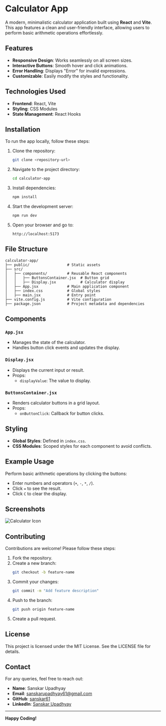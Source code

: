 # Calculator App

A modern, minimalistic calculator application built using **React** and **Vite**. This app features a clean and user-friendly interface, allowing users to perform basic arithmetic operations effortlessly.

## Features
- **Responsive Design**: Works seamlessly on all screen sizes.
- **Interactive Buttons**: Smooth hover and click animations.
- **Error Handling**: Displays "Error" for invalid expressions.
- **Customizable**: Easily modify the styles and functionality.

## Technologies Used
- **Frontend**: React, Vite
- **Styling**: CSS Modules
- **State Management**: React Hooks

## Installation
To run the app locally, follow these steps:

1. Clone the repository:
   ```bash
   git clone <repository-url>
   ```

2. Navigate to the project directory:
   ```bash
   cd calculator-app
   ```

3. Install dependencies:
   ```bash
   npm install
   ```

4. Start the development server:
   ```bash
   npm run dev
   ```

5. Open your browser and go to:
   ```
   http://localhost:5173
   ```

## File Structure
```
calculator-app/
├── public/                 # Static assets
├── src/
│   ├── components/         # Reusable React components
│   │   ├── ButtonsContainer.jsx  # Button grid
│   │   ├── Display.jsx           # Calculator display
│   ├── App.jsx             # Main application component
│   ├── index.css           # Global styles
│   ├── main.jsx            # Entry point
├── vite.config.js          # Vite configuration
├── package.json            # Project metadata and dependencies
```

## Components

### `App.jsx`
- Manages the state of the calculator.
- Handles button click events and updates the display.

### `Display.jsx`
- Displays the current input or result.
- Props:
  - `displayValue`: The value to display.

### `ButtonsContainer.jsx`
- Renders calculator buttons in a grid layout.
- Props:
  - `onButtonClick`: Callback for button clicks.

## Styling
- **Global Styles**: Defined in `index.css`.
- **CSS Modules**: Scoped styles for each component to avoid conflicts.

## Example Usage
Perform basic arithmetic operations by clicking the buttons:
- Enter numbers and operators (`+`, `-`, `*`, `/`).
- Click `=` to see the result.
- Click `C` to clear the display.

## Screenshots
![Calculator Icon](./path-to-calculator-icon.png)

## Contributing
Contributions are welcome! Please follow these steps:
1. Fork the repository.
2. Create a new branch:
   ```bash
   git checkout -b feature-name
   ```
3. Commit your changes:
   ```bash
   git commit -m "Add feature description"
   ```
4. Push to the branch:
   ```bash
   git push origin feature-name
   ```
5. Create a pull request.

## License
This project is licensed under the MIT License. See the LICENSE file for details.

## Contact
For any queries, feel free to reach out:
- **Name**: Sanskar Upadhyay
- **Email**: [sanskarupadhyay61@gmail.com](mailto:sanskarupadhyay61@gmail.com)
- **GitHub**: [sanskar61](https://github.com/sanskar61)
- **LinkedIn**: [Sanskar Upadhyay](https://www.linkedin.com/in/sanskar61/)

---

**Happy Coding!**
